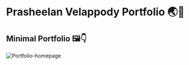 # Prasheelan Velappody Portfolio 🌏🙌
## Minimal Portfolio 🖼👇
![Portfolio-homepage](https://github.com/VPraseelan/Prasheelan.KV.github.io/assets/88025612/ba5377d1-d415-4433-b5ec-f8b462aa8aec)
